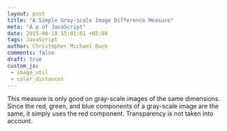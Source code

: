 ```yaml
---
layout: post
title: "A Simple Gray-scale Image Difference Measure"
meta: "A p of JavaScript"
date: 2015-06-18 15:01:01 +05:00
tags: JavaScript
author: Christopher Michael Buck
comments: false
draft: true
custom_js:
 - image_util
 - color_distances
---
```


This measure is only good on gray-scale images of the same dimensions. Since the red, green, and blue components of a gray-scale image are the same, it simply uses the red component. Transparency is not taken into account.



